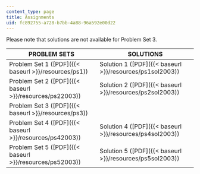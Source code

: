 ```yaml
---
content_type: page
title: Assignments
uid: fc892755-a728-b7bb-4a88-96a592e00d22
---
```


Please note that solutions are not available for Problem Set 3.

| PROBLEM SETS | SOLUTIONS |
| --- | --- |
| Problem Set 1 ([PDF]({{< baseurl >}}/resources/ps1)) | Solution 1 ([PDF]({{< baseurl >}}/resources/ps1sol2003)) |
| Problem Set 2 ([PDF]({{< baseurl >}}/resources/ps22003)) | Solution 2 ([PDF]({{< baseurl >}}/resources/ps2sol2003)) |
| Problem Set 3 ([PDF]({{< baseurl >}}/resources/ps3)) | &nbsp; |
| Problem Set 4 ([PDF]({{< baseurl >}}/resources/ps42003)) | Solution 4 ([PDF]({{< baseurl >}}/resources/ps4sol2003)) |
| Problem Set 5 ([PDF]({{< baseurl >}}/resources/ps52003)) | Solution 5 ([PDF]({{< baseurl >}}/resources/ps5sol2003))